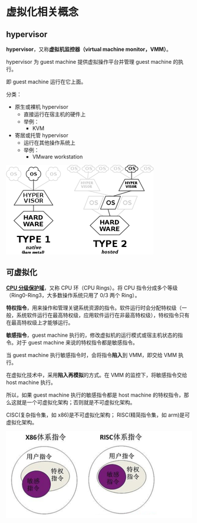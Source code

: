 # 虚拟化相关概念

## hypervisor

**hypervisor**，又称**虚拟机监控器（virtual machine monitor，VMM）**。

hypervisor 为 guest machine 提供虚拟操作平台并管理 guest machine 的执行。

即 guest machine 运行在它上面。

分类：

- 原生或裸机 hypervisor
  - 直接运行在宿主机的硬件上
  - 举例：
    - KVM
- 寄居或托管 hypervisor
  - 运行在其他操作系统上
  - 举例：
    - VMware workstation

![](./__resource_%E8%99%9A%E6%8B%9F%E5%8C%96%E7%9B%B8%E5%85%B3%E6%A6%82%E5%BF%B5/hypervisor%E5%88%86%E7%B1%BB.png)

## 可虚拟化

**[CPU 分级保护域](https://zh.wikipedia.org/wiki/%E5%88%86%E7%BA%A7%E4%BF%9D%E6%8A%A4%E5%9F%9F)**，又称 CPU 环（CPU Rings）。将 CPU 指令分成多个等级（Ring0-Ring3，大多数操作系统只用了 0/3 两个 Ring）。

**特权指令**，用来操作和管理关键系统资源的指令。软件运行时会分配特权级（一般，系统软件运行在最高特权级，应用软件运行在非最高特权级），特权指令只有在最高特权级上才能够运行。

**敏感指令**，guest machine 执行的，修改虚拟机的运行模式或宿主机状态的指令。对于 guest machine 来说的特权指令都是敏感指令。

当 guest machine 执行敏感指令时，会将指令**陷入**到 VMM，即交给 VMM 执行。

在虚拟化技术中，采用**陷入再模拟**的方式。在 VMM 的监控下，将敏感指令交给 host machine 执行。

所以，如果 guest machine 执行的敏感指令都是 host machine 的特权指令，那么这就是一个可虚拟化架构；否则就是不可虚拟化架构。

CISC(复杂指令集，如 x86)是不可虚拟化架构； RISC(精简指令集，如 arm)是可虚拟化架构。

![](./__resource_%E8%99%9A%E6%8B%9F%E5%8C%96%E7%9B%B8%E5%85%B3%E6%A6%82%E5%BF%B5/virtualizable.png)
